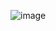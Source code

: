 ![image](https://user-images.githubusercontent.com/82677314/211158952-6ed3799a-54c6-4d16-9766-f9ff728d5650.png)

